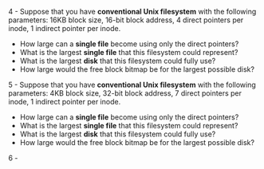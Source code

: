 4 - Suppose that you have **conventional Unix filesystem** with the following parameters:
16KB block size, 16-bit block address, 4 direct pointers per inode, 1 indirect pointer per inode.
- How large can a **single file** become using only the direct pointers?
- What is the largest **single file** that this filesystem could represent?
- What is the largest **disk** that this filesystem could fully use?
- How large would the free block bitmap be for the largest possible disk?

5 - Suppose that you have **conventional Unix filesystem** with the following parameters:
4KB block size, 32-bit block address, 7 direct pointers per inode, 1 indirect pointer per inode.
- How large can a **single file** become using only the direct pointers?
- What is the largest **single file** that this filesystem could represent?
- What is the largest **disk** that this filesystem could fully use?
- How large would the free block bitmap be for the largest possible disk?

6 - 




